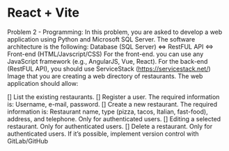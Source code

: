 # React + Vite

Problem 2 - Programming: In this problem, you are asked to develop a web application using 
Python and Microsoft SQL Server. The software architecture is the following:
Database (SQL Server) <=> RestFUL API <=> Front-end (HTML/Javscript/CSS)
For the front-end. you can use any JavaScript framework (e.g., AngularJS, Vue, React). For the 
back-end (RestFUL API), you should use ServiceStack (https://servicestack.net/)
Image that you are creating a web directory of restaurants. The web application should allow:

[] List the existing restaurants.
[] Register a user. The required information is: Username, e-mail, password.
[] Create a new restaurant. The required information is: Restaurant name, type (pizza, tacos, 
Italian, fast-food), address, and telephone. Only for authenticated users.
[] Editing a selected restaurant. Only for authenticated users.
[] Delete a restaurant. Only for authenticated users.
If it’s possible, implement version control with GitLab/GitHub
